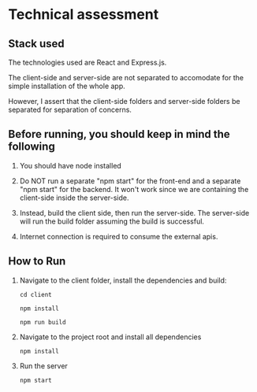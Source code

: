 # Technical assessment

## Stack used

The technologies used are React and Express.js.

The client-side and server-side are not separated to accomodate for the simple installation of the whole app.

However, I assert that the client-side folders and server-side folders be separated for separation of concerns.


## Before running, you should keep in mind the following

1. You should have node installed

2. Do NOT run  a separate "npm start" for the front-end and a separate "npm start" for the backend. It won't work since we are containing the client-side inside the server-side.

3. Instead, build the client side, then run the server-side. The server-side will run the build folder assuming the build is successful.

4. Internet connection is required to consume the external apis.


## How to Run

1. Navigate to the client folder, install the dependencies and build:

	```
	cd client

	npm install

	npm run build
	```

2. Navigate to the project root	and install all dependencies
	```
	npm install
	```

3.	Run the server

	```
	npm start
	```